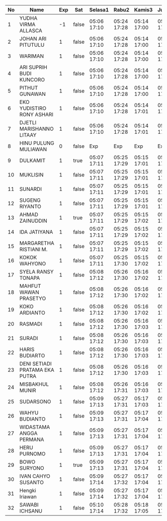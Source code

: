 | No | Name | Exp | Sat | Selasa1 | Rabu2 | Kamis3 | Jumat4 | Sabtu5 | Senin7 | Selasa8 | Rabu9 | Kamis10 | Jumat11 | Sabtu12 | Senin14 | Selasa15 | Rabu16 | Kamis17 | Jumat18 | Sabtu19 | Senin21 | Selasa22 | Rabu23 | Kamis24 | Jumat25 |
|-----|-----|-----|-----|-----|-----|-----|-----|-----|-----|-----|-----|-----|-----|-----|-----|-----|-----|-----|-----|-----|-----|-----|-----|-----|-----|
| 1 | YUDHA VIRMA ALLASCA | -1 | false | 05:06 17:10 | 05:24 17:28 | 05:14 17:00 | 05:17 17:08 | -- | 05:06 17:05 | 05:04 17:24 | 06:03 17:29 | 05:19 17:27 | 05:23 17:04 | -- | 05:09 17:20 | 05:16 17:13 | 05:02 17:04 | 05:17 17:22 | 05:03 17:06 | -- | 05:03 17:27 | 05:20 17:28 | 05:21 17:09 | 05:11 17:20 | 05:20 - |
| 2 | JOHAN ARI PITUTULU | 1 | false | 05:06 17:10 | 05:24 17:28 | 05:14 17:00 | 05:17 17:08 | -- | 05:06 17:05 | 05:04 17:24 | 06:03 17:29 | 05:19 17:27 | 05:23 17:04 | -- | 05:09 17:20 | 05:16 17:13 | 05:02 17:04 | 05:17 17:22 | 05:03 17:06 | -- | 05:03 17:27 | 05:20 17:28 | 05:21 17:09 | 05:11 17:20 | 05:20 - |
| 3 | WARIMAN | 1 | false | 05:06 17:10 | 05:24 17:28 | 05:14 17:00 | 05:17 17:08 | -- | 05:06 17:05 | 05:04 17:24 | 06:03 17:29 | 05:19 17:27 | 05:23 17:04 | -- | 05:09 17:20 | 05:16 17:13 | 05:02 17:04 | 05:17 17:22 | 05:03 17:06 | -- | 05:03 17:27 | 05:20 17:28 | 05:21 17:09 | 05:11 17:20 | 05:20 - |
| 4 | ARI SUPRIH BUDI KUNCORO | 1 | false | 05:06 17:10 | 05:24 17:28 | 05:14 17:00 | 05:17 17:08 | -- | 05:06 17:05 | 05:04 17:24 | 06:03 17:29 | 05:19 17:27 | 05:23 17:04 | -- | 05:09 17:20 | 05:16 17:13 | 05:02 17:04 | 05:17 17:22 | 05:03 17:06 | -- | 05:03 17:27 | 05:20 17:28 | 05:21 17:09 | 05:11 17:20 | 05:20 - |
| 5 | PITHUT GUNAWAN | 1 | false | 05:06 17:10 | 05:24 17:28 | 05:14 17:00 | 05:17 17:08 | -- | 05:06 17:05 | 05:04 17:24 | 06:03 17:29 | 05:19 17:28 | 05:23 17:04 | -- | 05:09 17:20 | 05:16 17:13 | 05:02 17:04 | 05:17 17:22 | 05:03 17:06 | -- | 05:03 17:27 | 05:20 17:28 | 05:21 17:09 | 05:11 17:20 | 05:20 - |
| 6 | EKO YUDISTIRO RONY ASHARI | 1 | false | 05:06 17:10 | 05:24 17:28 | 05:14 17:01 | 05:17 17:08 | -- | 05:06 17:06 | 05:04 17:25 | 06:03 17:29 | 05:19 17:28 | 05:23 17:04 | -- | 05:09 17:20 | 05:16 17:13 | 05:02 17:04 | 05:17 17:22 | 05:03 17:06 | -- | 05:03 17:27 | 05:20 17:28 | 05:21 17:09 | 05:11 17:20 | 05:20 - |
| 7 | DJETLI MARISHANNO LITAAY | 1 | false | 05:06 17:10 | 05:24 17:28 | 05:14 17:01 | 05:17 17:09 | -- | 05:06 17:06 | 05:04 17:25 | 06:03 17:30 | 05:19 17:28 | 05:23 17:04 | -- | 05:09 17:21 | 05:16 17:13 | 05:02 17:04 | 05:17 17:22 | 05:03 17:06 | -- | 05:03 17:28 | 05:20 17:28 | 05:21 17:09 | 05:11 17:20 | 05:20 - |
| 8 | HINU PULUNG MULIAWAN | 0 | false | Exp | Exp | Exp | Exp | Exp | Exp | Exp | Exp | Exp | Exp | Exp | Exp | Exp | Exp | Exp | Exp | Exp | Exp | Exp | Exp | Exp | Exp |
| 9 | DULKAMIT | 1 | true | 05:07 17:11 | 05:25 17:29 | 05:15 17:01 | 05:18 17:09 | 05:09 17:01 | 05:07 17:06 | 05:05 17:25 | 06:04 17:30 | 05:20 17:28 | 05:24 17:05 | 05:00 17:14 | 05:10 17:21 | 05:17 17:14 | 05:03 17:05 | 05:18 17:23 | 05:04 17:07 | 05:09 17:25 | 05:04 17:28 | 05:21 17:29 | 05:22 17:10 | 05:12 17:21 | 05:21 - |
| 10 | MUKLISIN | 1 | false | 05:07 17:11 | 05:25 17:29 | 05:15 17:01 | 05:18 17:09 | -- | 05:07 17:06 | 05:05 17:25 | 06:04 17:30 | 05:20 17:28 | 05:24 17:05 | -- | 05:10 17:21 | 05:17 17:14 | 05:03 17:05 | 05:18 17:23 | 05:04 17:07 | -- | 05:04 17:28 | 05:21 17:29 | 05:22 17:10 | 05:12 17:21 | 05:21 - |
| 11 | SUNARDI | 1 | false | 05:07 17:11 | 05:25 17:29 | 05:15 17:01 | 05:18 17:09 | -- | 05:07 17:07 | 05:05 17:25 | 06:04 17:30 | 05:20 17:28 | 05:24 17:05 | -- | 05:10 17:21 | 05:17 17:14 | 05:03 17:05 | 05:18 17:23 | 05:04 17:07 | -- | 05:04 17:28 | 05:21 17:29 | 05:22 17:10 | 05:12 17:21 | 05:21 - |
| 12 | SUGENG RIYANTO | 1 | false | 05:07 17:11 | 05:25 17:29 | 05:15 17:01 | 05:18 17:09 | -- | 05:07 17:07 | 05:05 17:25 | 06:04 17:30 | 05:20 17:29 | 05:24 17:05 | -- | 05:10 17:21 | 05:17 17:14 | 05:03 17:05 | 05:18 17:23 | 05:04 17:07 | -- | 05:04 17:28 | 05:21 17:29 | 05:22 17:10 | 05:12 17:21 | 05:21 - |
| 13 | AHMAD ZAINUDDIN | 1 | true | 05:07 17:11 | 05:25 17:29 | 05:15 17:02 | 05:18 17:10 | 05:09 17:01 | 05:07 17:07 | 05:05 17:26 | 06:04 17:30 | 05:20 17:29 | 05:24 17:05 | 05:00 17:14 | 05:10 17:21 | 05:17 17:14 | 05:03 17:05 | 05:18 17:23 | 05:04 17:07 | 05:09 17:25 | 05:04 17:28 | 05:21 17:29 | 05:22 17:10 | 05:12 17:21 | 05:21 - |
| 14 | IDA JATIYANA | 1 | false | 05:07 17:11 | 05:25 17:29 | 05:15 17:02 | 05:18 17:10 | -- | 05:07 17:07 | 05:05 17:26 | 06:04 17:31 | 05:20 17:29 | 05:24 17:05 | -- | 05:10 17:21 | 05:17 17:14 | 05:03 17:05 | 05:18 17:23 | 05:04 17:07 | -- | 05:04 17:28 | 05:21 17:29 | 05:22 17:10 | 05:12 17:21 | 05:21 - |
| 15 | MARGARETHA RISTIANI M. | 1 | false | 05:07 17:11 | 05:25 17:29 | 05:15 17:02 | 05:18 17:10 | -- | 05:07 17:07 | 05:05 17:26 | 06:04 17:31 | 05:20 17:29 | 05:24 17:05 | -- | 05:10 17:21 | 05:17 17:14 | 05:03 17:05 | 05:18 17:23 | 05:04 17:07 | -- | 05:04 17:29 | 05:21 17:29 | 05:22 17:10 | 05:12 17:21 | 05:22 - |
| 16 | KOKOK WAHYONO | 1 | false | 05:07 17:11 | 05:25 17:30 | 05:15 17:02 | 05:18 17:10 | -- | 05:08 17:07 | 05:05 17:26 | 06:04 17:31 | 05:20 17:30 | 05:25 17:06 | -- | 05:11 17:22 | 05:18 17:15 | 05:04 17:06 | 05:19 17:24 | 05:05 17:08 | -- | 05:05 17:29 | 05:22 17:30 | 05:23 17:11 | 05:13 17:22 | 05:22 - |
| 17 | SYELA RANSY TONAPA | 1 | false | 05:08 17:12 | 05:26 17:30 | 05:16 17:02 | 05:19 17:11 | -- | 05:08 17:08 | 05:06 17:27 | 06:05 17:31 | 05:21 17:30 | 05:25 17:06 | -- | 05:11 17:22 | 05:18 17:15 | 05:04 17:06 | 05:19 17:24 | 05:05 17:08 | -- | 05:05 17:29 | 05:22 17:30 | 05:23 17:11 | 05:13 17:22 | 05:22 - |
| 18 | MAHFUT WAWAN PRASETYO | 1 | false | 05:08 17:12 | 05:26 17:30 | 05:16 17:02 | 05:19 17:11 | -- | 05:08 17:08 | 05:06 17:27 | 06:05 17:31 | 05:21 17:30 | 05:25 17:06 | -- | 05:11 17:22 | 05:18 17:15 | 05:04 17:06 | 05:19 17:24 | 05:05 17:08 | -- | 05:05 17:29 | 05:22 17:30 | 05:23 17:11 | 05:13 17:22 | 05:22 - |
| 19 | KOKO ARDIANTO | 1 | false | 05:08 17:12 | 05:26 17:30 | 05:16 17:02 | 05:19 17:11 | -- | 05:08 17:08 | 05:06 17:27 | 06:05 17:31 | 05:21 17:30 | 05:25 17:06 | -- | 05:11 17:22 | 05:18 17:15 | 05:04 17:06 | 05:19 17:24 | 05:05 17:08 | -- | 05:05 17:29 | 05:22 17:30 | 05:23 17:11 | 05:13 17:22 | 05:22 - |
| 20 | RASMADI | 1 | false | 05:08 17:12 | 05:26 17:30 | 05:16 17:03 | 05:19 17:11 | -- | 05:08 17:08 | 05:06 17:27 | 06:05 17:31 | 05:21 17:30 | 05:25 17:06 | -- | 05:11 17:22 | 05:18 17:15 | 05:04 17:06 | 05:19 17:24 | 05:05 17:08 | -- | 05:05 17:29 | 05:22 17:30 | 05:23 17:11 | 05:13 17:22 | 05:22 - |
| 21 | SURADI | 1 | false | 05:08 17:12 | 05:26 17:30 | 05:16 17:03 | 05:19 17:11 | -- | 05:08 17:08 | 05:06 17:27 | 06:05 17:32 | 05:21 17:31 | 05:25 17:07 | -- | 05:11 17:22 | 05:18 17:15 | 05:04 17:06 | 05:19 17:24 | 05:05 17:08 | -- | 05:05 17:29 | 05:22 17:30 | 05:23 17:11 | 05:13 17:22 | 05:22 - |
| 22 | HARIS BUDIARTO | 1 | false | 05:08 17:12 | 05:26 17:30 | 05:16 17:03 | 05:19 17:11 | -- | 05:08 17:09 | 05:06 17:28 | 06:05 17:32 | 05:21 17:31 | 05:25 17:07 | -- | 05:11 17:22 | 05:18 17:15 | 05:04 17:06 | 05:19 17:24 | 05:05 17:08 | -- | 05:05 17:30 | 05:22 17:30 | 05:23 17:11 | 05:13 17:22 | 05:23 - |
| 23 | DENI SETIADI PRATAMA EKA PUTRA | 1 | false | 05:08 17:12 | 05:26 17:30 | 05:16 17:03 | 05:19 17:11 | -- | 05:08 17:09 | 05:06 17:28 | 06:05 17:32 | 05:21 17:31 | 05:26 17:07 | -- | 05:11 17:23 | 05:18 17:15 | 05:04 17:06 | 05:19 17:25 | 05:05 17:08 | -- | 05:05 17:30 | 05:22 17:30 | 05:23 17:12 | 05:13 17:23 | 05:23 - |
| 24 | MISBAKHUL MUNIR | 1 | false | 05:08 17:12 | 05:26 17:31 | 05:16 17:03 | 05:19 17:12 | -- | 05:09 17:09 | 05:07 17:28 | 06:06 17:32 | 05:21 17:31 | 05:26 17:07 | -- | 05:12 17:23 | 05:19 17:16 | 05:05 17:07 | 05:20 17:25 | 05:06 17:09 | -- | 05:06 17:30 | 05:23 17:31 | 05:24 17:12 | 05:14 17:23 | 05:23 - |
| 25 | SUDARSONO | 1 | false | 05:09 17:13 | 05:27 17:31 | 05:17 17:03 | 05:20 17:12 | -- | 05:09 17:09 | 05:07 17:28 | 06:06 17:32 | 05:22 17:31 | 05:26 17:07 | -- | 05:12 17:23 | 05:19 17:16 | 05:05 17:07 | 05:20 17:25 | 05:06 17:09 | -- | 05:06 17:30 | 05:23 17:31 | 05:24 17:12 | 05:14 17:23 | 05:23 - |
| 26 | WAHYU BUDIANTO | 1 | false | 05:09 17:13 | 05:27 17:31 | 05:17 17:04 | 05:20 17:12 | -- | 05:09 17:09 | 05:07 17:28 | 06:06 17:32 | 05:22 17:32 | 05:26 17:07 | -- | 05:12 17:23 | 05:19 17:16 | 05:05 17:07 | 05:20 17:25 | 05:06 17:09 | -- | 05:06 17:30 | 05:23 17:31 | 05:24 17:12 | 05:14 17:23 | 05:23 - |
| 27 | WIDASTAMA ANGGA PERMANA | 1 | false | 05:09 17:13 | 05:27 17:31 | 05:17 17:04 | 05:20 17:12 | -- | 05:09 17:10 | 05:07 17:28 | 06:06 17:33 | 05:22 17:32 | 05:26 17:08 | -- | 05:12 17:23 | 05:19 17:16 | 05:05 17:07 | 05:20 17:25 | 05:06 17:09 | -- | 05:06 17:30 | 05:23 17:31 | 05:24 17:12 | 05:14 17:23 | 05:23 - |
| 28 | HERU PURNOMO | 1 | false | 05:09 17:13 | 05:27 17:31 | 05:17 17:04 | 05:20 17:12 | -- | 05:09 17:10 | 05:07 17:29 | 06:06 17:33 | 05:22 17:32 | 05:26 17:08 | -- | 05:12 17:23 | 05:19 17:16 | 05:05 17:07 | 05:20 17:25 | 05:06 17:09 | -- | 05:06 17:30 | 05:23 17:31 | 05:24 17:12 | 05:14 17:23 | 05:23 - |
| 29 | BOWO SURYONO | 1 | true | 05:09 17:13 | 05:27 17:31 | 05:17 17:04 | 05:20 17:12 | 05:09 17:01 | 05:09 17:10 | 05:07 17:29 | 06:06 17:33 | 05:22 17:32 | 05:27 17:08 | 05:00 17:14 | 05:12 17:23 | 05:19 17:16 | 05:05 17:07 | 05:20 17:25 | 05:06 17:09 | 05:09 17:25 | 05:06 17:31 | 05:23 17:31 | 05:24 17:12 | 05:14 17:23 | 05:24 - |
| 30 | IVAN CAHYO SUSANTO | 1 | false | 05:09 17:14 | 05:27 17:32 | 05:17 17:04 | 05:20 17:13 | -- | 05:09 17:10 | 05:07 17:29 | 06:06 17:33 | 05:22 17:32 | 05:27 17:08 | -- | 05:12 17:23 | 05:19 17:16 | 05:05 17:07 | 05:20 17:26 | 05:06 17:09 | -- | 05:06 17:31 | 05:23 17:31 | 05:24 17:13 | 05:14 17:23 | 05:24 - |
| 31 | Hengki Iriawan | 1 | false | 05:09 17:14 | 05:27 17:32 | 05:17 17:04 | 05:20 17:13 | -- | 05:09 17:11 | 05:07 17:29 | 06:06 17:33 | 05:22 17:32 | 05:27 17:08 | -- | 05:13 17:24 | 05:20 17:17 | 05:06 17:08 | 05:21 17:26 | 05:07 17:10 | -- | 05:07 17:31 | 05:24 17:32 | 05:25 17:13 | 05:15 17:24 | 05:24 - |
| 32 | SAWABI ICHSANU | 1 | false | 05:10 17:14 | 05:28 17:32 | 05:18 17:05 | 05:21 17:13 | -- | 05:10 17:11 | 05:08 17:29 | 06:07 17:34 | 05:23 17:33 | 05:27 17:09 | -- | 05:13 17:24 | 05:20 17:17 | 05:06 17:08 | 05:21 17:26 | 05:07 17:10 | -- | 05:07 17:31 | 05:24 17:32 | 05:25 17:13 | 05:15 17:24 | 05:24 - |
